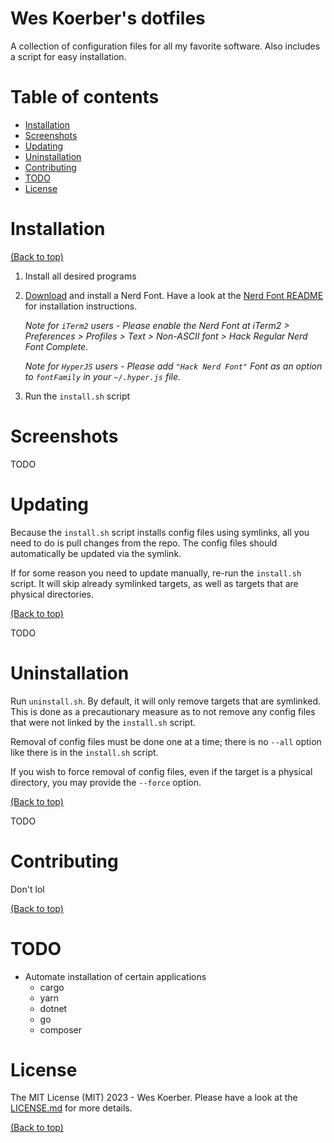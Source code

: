 # Wes Koerber's dotfiles

A collection of configuration files for all my favorite software.
Also includes a script for easy installation.

# Table of contents

- [Installation](#installation)
- [Screenshots](#screenshots)
- [Updating](#updating)
- [Uninstallation](#uninstallation)
- [Contributing](#contributing)
- [TODO](#todo)
- [License](#license)

# Installation

[(Back to top)](#table-of-contents)

1. Install all desired programs
2. [Download](https://www.nerdfonts.com/font-downloads) and install a Nerd
Font. Have a look at the
[Nerd Font README](https://github.com/ryanoasis/nerd-fonts/blob/master/readme.md)
for installation instructions.

    *Note for `iTerm2` users - Please enable the Nerd Font at iTerm2 > Preferences > Profiles > Text > Non-ASCII font > Hack Regular Nerd Font Complete.*

    *Note for `HyperJS` users - Please add `"Hack Nerd Font"` Font as an option to `fontFamily` in your `~/.hyper.js` file.*

3. Run the `install.sh` script

# Screenshots

TODO

# Updating

Because the `install.sh` script installs config files using symlinks, all you
need to do is pull changes from the repo. The config files should automatically
be updated via the symlink.

If for some reason you need to update manually, re-run the `install.sh` script.
It will skip already symlinked targets, as well as targets that are physical
directories.

[(Back to top)](#table-of-contents)

TODO

# Uninstallation

Run `uninstall.sh`. By default, it will only remove targets that are symlinked.
This is done as a precautionary measure as to not remove any config files that
were not linked by the `install.sh` script.

Removal of config files must be done one at a time; there is no `--all` option
like there is in the `install.sh` script.

If you wish to force removal of config files, even if the target is a physical
directory, you may provide the `--force` option.

[(Back to top)](#table-of-contents)

TODO

# Contributing

Don't lol

[(Back to top)](#table-of-contents)

# TODO

- Automate installation of certain applications
    - cargo
    - yarn
    - dotnet
    - go
    - composer

# License

The MIT License (MIT) 2023 - Wes Koerber. Please have a look at the [LICENSE.md](LICENSE.md) for more details.

[(Back to top)](#table-of-contents)



